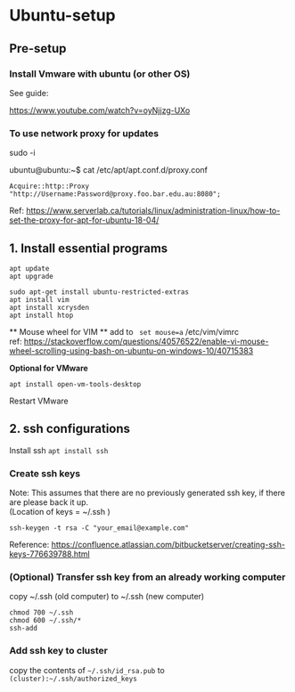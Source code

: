 # Ubuntu-setup

## Pre-setup

### Install Vmware with ubuntu (or other OS)

See guide:

https://www.youtube.com/watch?v=oyNjjzg-UXo


### To use network proxy for updates

sudo -i 

ubuntu@ubuntu:~$ cat /etc/apt/apt.conf.d/proxy.conf
```
Acquire::http::Proxy "http://Username:Password@proxy.foo.bar.edu.au:8080";
```

Ref: https://www.serverlab.ca/tutorials/linux/administration-linux/how-to-set-the-proxy-for-apt-for-ubuntu-18-04/

## 1. Install essential programs
```
apt update
apt upgrade

sudo apt-get install ubuntu-restricted-extras
apt install vim
apt install xcrysden 
apt install htop
```
** Mouse wheel for VIM **
add to ` set mouse=a` /etc/vim/vimrc  
ref: https://stackoverflow.com/questions/40576522/enable-vi-mouse-wheel-scrolling-using-bash-on-ubuntu-on-windows-10/40715383


**Optional for VMware**
```
apt install open-vm-tools-desktop
```
Restart VMware

## 2. ssh configurations 

Install ssh
`apt install ssh`

### Create ssh keys

Note: This assumes that there are no previously generated ssh key, if there are please back it up. \
(Location of keys = ~/.ssh )

```
ssh-keygen -t rsa -C "your_email@example.com"
```

Reference: https://confluence.atlassian.com/bitbucketserver/creating-ssh-keys-776639788.html

### (Optional) Transfer ssh key from an already working computer

copy ~/.ssh (old computer) to ~/.ssh (new computer)

```
chmod 700 ~/.ssh
chmod 600 ~/.ssh/*
ssh-add
```

### Add ssh key to cluster

copy the contents of `~/.ssh/id_rsa.pub` to `(cluster):~/.ssh/authorized_keys`



